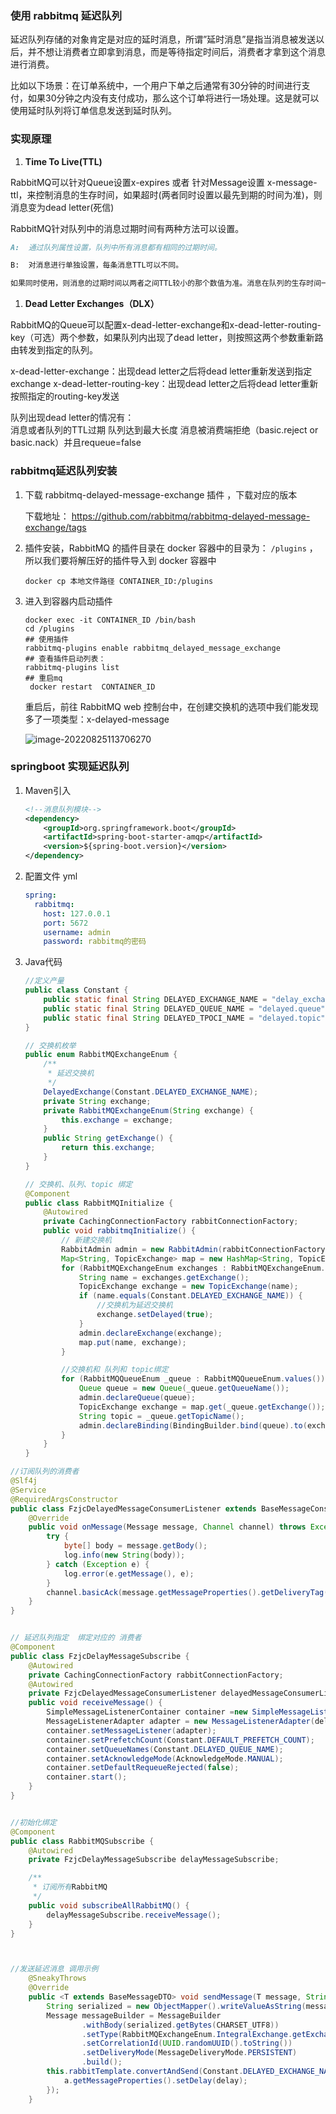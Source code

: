 ### 使用 rabbitmq 延迟队列

延迟队列存储的对象肯定是对应的延时消息，所谓”延时消息”是指当消息被发送以后，并不想让消费者立即拿到消息，而是等待指定时间后，消费者才拿到这个消息进行消费。

比如以下场景：在订单系统中，一个用户下单之后通常有30分钟的时间进行支付，如果30分钟之内没有支付成功，那么这个订单将进行一场处理。这是就可以使用延时队列将订单信息发送到延时队列。

### 实现原理

1. **Time To Live(TTL)**

  RabbitMQ可以针对Queue设置x-expires 或者 针对Message设置 x-message-ttl，来控制消息的生存时间，如果超时(两者同时设置以最先到期的时间为准)，则消息变为dead letter(死信)
    
  RabbitMQ针对队列中的消息过期时间有两种方法可以设置。  

```md
A:  通过队列属性设置，队列中所有消息都有相同的过期时间。

B:  对消息进行单独设置，每条消息TTL可以不同。

如果同时使用，则消息的过期时间以两者之间TTL较小的那个数值为准。消息在队列的生存时间一旦超过设置的TTL值，就成为dead letter
```

1. **Dead Letter Exchanges（DLX）**

RabbitMQ的Queue可以配置x-dead-letter-exchange和x-dead-letter-routing-key（可选）两个参数，如果队列内出现了dead letter，则按照这两个参数重新路由转发到指定的队列。

x-dead-letter-exchange：出现dead letter之后将dead letter重新发送到指定exchange
x-dead-letter-routing-key：出现dead letter之后将dead letter重新按照指定的routing-key发送

队列出现dead letter的情况有：  
  消息或者队列的TTL过期
  队列达到最大长度
  消息被消费端拒绝（basic.reject or basic.nack）并且requeue=false



### rabbitmq延迟队列安装

1. 下载 rabbitmq-delayed-message-exchange 插件 ，下载对应的版本

   下载地址：  https://github.com/rabbitmq/rabbitmq-delayed-message-exchange/tags

2. 插件安装，RabbitMQ 的插件目录在 docker 容器中的目录为： `/plugins` ，所以我们要将解压好的插件导入到 docker 容器中

   ```shell
   docker cp 本地文件路径 CONTAINER_ID:/plugins
   ```

3. 进入到容器内启动插件

   ```shell
   docker exec -it CONTAINER_ID /bin/bash
   cd /plugins
   ## 使用插件
   rabbitmq-plugins enable rabbitmq_delayed_message_exchange
   ## 查看插件启动列表： 
   rabbitmq-plugins list
   ## 重启mq
    docker restart  CONTAINER_ID
   ```

   重启后，前往 RabbitMQ web 控制台中，在创建交换机的选项中我们能发现多了一项类型：x-delayed-message

   ![image-20220825113706270](https://qiniu.muluofeng.com//uPic/202208/image-20220825113706270.png)

### springboot 实现延迟队列

1. Maven引入

   ```xml
   <!--消息队列模块-->
   <dependency>
       <groupId>org.springframework.boot</groupId>
       <artifactId>spring-boot-starter-amqp</artifactId>
       <version>${spring-boot.version}</version>
   </dependency>
   ```

2. 配置文件 yml

   ```yml
   spring:
     rabbitmq:
       host: 127.0.0.1
       port: 5672
       username: admin
       password: rabbitmq的密码
   ```



3. Java代码

   ```java
   //定义产量
   public class Constant {
       public static final String DELAYED_EXCHANGE_NAME = "delay_exchange";
       public static final String DELAYED_QUEUE_NAME = "delayed.queue";
       public static final String DELAYED_TPOCI_NAME = "delayed.topic";
   }
   ```

   ```java
   // 交换机枚举
   public enum RabbitMQExchangeEnum {
       /**
        * 延迟交换机
        */
       DelayedExchange(Constant.DELAYED_EXCHANGE_NAME);
       private String exchange;
       private RabbitMQExchangeEnum(String exchange) {
           this.exchange = exchange;
       }
       public String getExchange() {
           return this.exchange;
       }
   }
   ```

   ```java
   // 交换机、队列、topic 绑定
   @Component
   public class RabbitMQInitialize {
       @Autowired
       private CachingConnectionFactory rabbitConnectionFactory;
       public void rabbitmqInitialize() {
           // 新建交换机
           RabbitAdmin admin = new RabbitAdmin(rabbitConnectionFactory);
           Map<String, TopicExchange> map = new HashMap<String, TopicExchange>();
           for (RabbitMQExchangeEnum exchanges : RabbitMQExchangeEnum.values()) {
               String name = exchanges.getExchange();
               TopicExchange exchange = new TopicExchange(name);
               if (name.equals(Constant.DELAYED_EXCHANGE_NAME)) {
                   //交换机为延迟交换机
                   exchange.setDelayed(true);
               }
               admin.declareExchange(exchange);
               map.put(name, exchange);
           }
   
           //交换机和 队列和 topic绑定
           for (RabbitMQQueueEnum _queue : RabbitMQQueueEnum.values()) {
               Queue queue = new Queue(_queue.getQueueName());
               admin.declareQueue(queue);
               TopicExchange exchange = map.get(_queue.getExchange());
               String topic = _queue.getTopicName();
               admin.declareBinding(BindingBuilder.bind(queue).to(exchange).with(topic));
           }
       }
   }
   ```

   

```java
//订阅队列的消费者
@Slf4j
@Service
@RequiredArgsConstructor
public class FzjcDelayedMessageConsumerListener extends BaseMessageConsumerListener implements ChannelAwareMessageListener {
    @Override
    public void onMessage(Message message, Channel channel) throws Exception {
        try {
            byte[] body = message.getBody();
            log.info(new String(body));
        } catch (Exception e) {
            log.error(e.getMessage(), e);
        }
        channel.basicAck(message.getMessageProperties().getDeliveryTag(), false);
    }
}
```

```java

// 延迟队列指定  绑定对应的 消费者
@Component
public class FzjcDelayMessageSubscribe {
	@Autowired
	private CachingConnectionFactory rabbitConnectionFactory;
	@Autowired
	private FzjcDelayedMessageConsumerListener delayedMessageConsumerListener;
	public void receiveMessage() {
		SimpleMessageListenerContainer container =new SimpleMessageListenerContainer(rabbitConnectionFactory);
	    MessageListenerAdapter adapter = new MessageListenerAdapter(delayedMessageConsumerListener);
	    container.setMessageListener(adapter);
	    container.setPrefetchCount(Constant.DEFAULT_PREFETCH_COUNT);
	    container.setQueueNames(Constant.DELAYED_QUEUE_NAME);
	    container.setAcknowledgeMode(AcknowledgeMode.MANUAL);
	    container.setDefaultRequeueRejected(false);
	    container.start();
	}
}
```

```java

//初始化绑定
@Component
public class RabbitMQSubscribe {
    @Autowired
    private FzjcDelayMessageSubscribe delayMessageSubscribe;

    /**
     * 订阅所有RabbitMQ
     */
    public void subscribeAllRabbitMQ() {
        delayMessageSubscribe.receiveMessage();
    }
}
```

```java


//发送延迟消息 调用示例
  	@SneakyThrows
    @Override
    public <T extends BaseMessageDTO> void sendMessage(T message, String topic, Integer delay) {
        String serialized = new ObjectMapper().writeValueAsString(message);
        Message messageBuilder = MessageBuilder
                .withBody(serialized.getBytes(CHARSET_UTF8))
                .setType(RabbitMQExchangeEnum.IntegralExchange.getExchange())
                .setCorrelationId(UUID.randomUUID().toString())
                .setDeliveryMode(MessageDeliveryMode.PERSISTENT)
                .build();
        this.rabbitTemplate.convertAndSend(Constant.DELAYED_EXCHANGE_NAME, topic, messageBuilder,a->{
            a.getMessageProperties().setDelay(delay);
        });
    }
```

